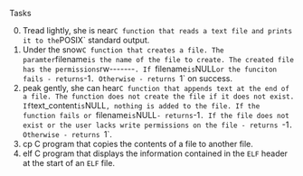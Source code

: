 Tasks

0. Tread lightly, she is near`
C function that reads a text file and prints it to the `POSIX` standard output.
1. Under the snow`
C function that creates a file.
The paramter `filename` is the name of the file to create.
The created file has the permissions `rw-------`.
If `filename` is `NULL` or the funciton fails - returns `-1`.
Otherwise - returns `1` on success.
2. peak gently, she can hear`
C function that appends text at the end of a file.
The function does not create the file if it does not exist.
If `text_content` is `NULL`, nothing is added to the file.
If the function fails or `filename` is `NULL` - returns `-1`.
If the file does not exist or the user lacks write permissions on the file - returns `-1`.
Otherwise - returns `1`.
3. cp
C program that copies the contents of a file to another file.
4. elf
C program that displays the information contained
in the `ELF` header at the start of an `ELF` file.

